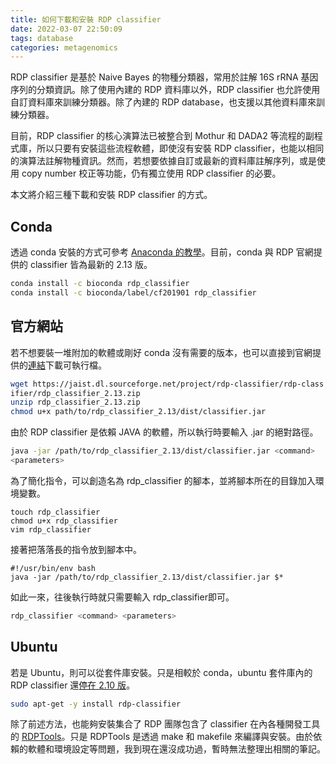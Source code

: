 ```yaml
---
title: 如何下載和安裝 RDP classifier
date: 2022-03-07 22:50:09
tags: database
categories: metagenomics
---
```


RDP classifier 是基於 Naive Bayes 的物種分類器，常用於註解 16S rRNA 基因序列的分類資訊。除了使用內建的 RDP 資料庫以外，RDP classifier 也允許使用自訂資料庫來訓練分類器。除了內建的 RDP database，也支援以其他資料庫來訓練分類器。

目前，RDP classifier 的核心演算法已被整合到 Mothur 和 DADA2 等流程的副程式庫，所以只要有安裝這些流程軟體，即使沒有安裝 RDP classifier，也能以相同的演算法註解物種資訊。然而，若想要依據自訂或最新的資料庫註解序列，或是使用 copy number 校正等功能，仍有獨立使用 RDP classifier 的必要。

本文將介紹三種下載和安裝 RDP classifier 的方式。

<!--more-->

## Conda
透過 conda 安裝的方式可參考 [Anaconda 的教學](https://anaconda.org/bioconda/rdp_classifier)。目前，conda 與 RDP 官網提供的 classifier 皆為最新的 2.13 版。

```bash
conda install -c bioconda rdp_classifier
conda install -c bioconda/label/cf201901 rdp_classifier
```

## 官方網站
若不想要裝一堆附加的軟體或剛好 conda 沒有需要的版本，也可以直接到官網提供的[連結](https://sourceforge.net/projects/rdp-classifier/)下載可執行檔。

```bash
wget https://jaist.dl.sourceforge.net/project/rdp-classifier/rdp-class
ifier/rdp_classifier_2.13.zip
unzip rdp_classifier_2.13.zip
chmod u+x path/to/rdp_classifier_2.13/dist/classifier.jar
```

由於 RDP classifier 是依賴 JAVA 的軟體，所以執行時要輸入 .jar 的絕對路徑。

```bash
java -jar /path/to/rdp_classifier_2.13/dist/classifier.jar <command>  
<parameters>
```
為了簡化指令，可以創造名為 rdp_classifier 的腳本，並將腳本所在的目錄加入環境變數。

```
touch rdp_classifier
chmod u+x rdp_classifier
vim rdp_classifier
```
接著把落落長的指令放到腳本中。
```
#!/usr/bin/env bash
java -jar /path/to/rdp_classifier_2.13/dist/classifier.jar $*
```
如此一來，往後執行時就只需要輸入 rdp_classifier即可。

```bash
rdp_classifier <command> <parameters>
```
## Ubuntu
若是 Ubuntu，則可以從套件庫安裝。只是相較於 conda，ubuntu 套件庫內的 RDP classifier 還[停在 2.10 版](https://packages.ubuntu.com/impish/rdp-classifier)。
```bash
sudo apt-get -y install rdp-classifier
```
除了前述方法，也能夠安裝集合了 RDP 團隊包含了 classifier 在內各種開發工具的 [RDPTools](https://github.com/rdpstaff/RDPTools)。只是 RDPTools 是透過 make 和 makefile 來編譯與安裝。由於依賴的軟體和環境設定等問題，我到現在還沒成功過，暫時無法整理出相關的筆記。